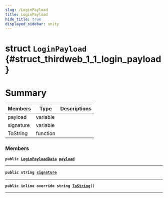 ```yaml
---
slug: /LoginPayload
title: LoginPayload
hide_title: true
displayed_sidebar: unity
---
```


# struct `LoginPayload` {#struct_thirdweb_1_1_login_payload}

# Summary

| Members   | Type     | Descriptions |
| --------- | -------- | ------------ |
| payload   | variable |              |
| signature | variable |              |
| ToString  | function |              |

### Members

**`public `[`LoginPayloadData`](docs/unity/LoginPayloadData.md#struct_thirdweb_1_1_login_payload_data)` `[`payload`](#struct_thirdweb_1_1_login_payload_1a9e5746b4fecccc6577901768ad131c0b)**

---

**`public string `[`signature`](#struct_thirdweb_1_1_login_payload_1a0751cf7c6da93f08bc72ef5e51e6e3e3)**

---

**`public inline override string `[`ToString`](#struct_thirdweb_1_1_login_payload_1ad7941ebf7c579b93687e1c7dfd0ed11d)`()`**

---
